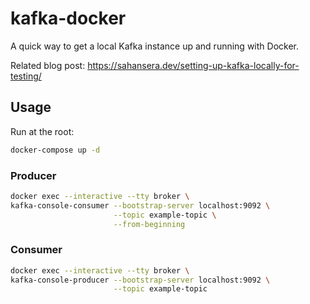 # kafka-docker
A quick way to get a local Kafka instance up and running with Docker.

Related blog post: https://sahansera.dev/setting-up-kafka-locally-for-testing/

## Usage

Run at the root:

```sh
docker-compose up -d
```

### Producer
```sh
docker exec --interactive --tty broker \
kafka-console-consumer --bootstrap-server localhost:9092 \
                       --topic example-topic \
                       --from-beginning
```


### Consumer

```sh
docker exec --interactive --tty broker \
kafka-console-producer --bootstrap-server localhost:9092 \
                       --topic example-topic
```
